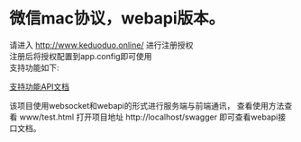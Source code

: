 # 微信mac协议，webapi版本。
 请进入  http://www.keduoduo.online/ 进行注册授权<br/>
 注册后将授权配置到app.config即可使用<br/>
 支持功能如下:<br/>

<a href="https://github.com/changtuiqie/Mac.WeChat/blob/master/API.txt" title="支持功能API文档">支持功能API文档</a><br/>

该项目使用websocket和webapi的形式进行服务端与前端通讯，
查看使用方法查看 www/test.html 
打开项目地址 http://localhost/swagger 即可查看webapi接口文档。
